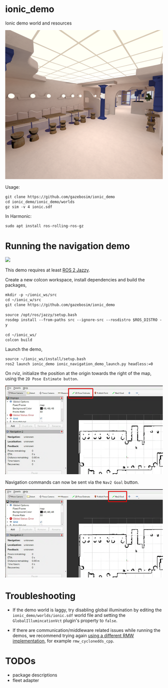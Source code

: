 # ionic_demo
Ionic demo world and resources

![](media/ionic-demo-world.png)

Usage:

```
git clone https://github.com/gazebosim/ionic_demo
cd ionic_demo/ionic_demo/worlds
gz sim -v 4 ionic.sdf
```

In Harmonic:
```
sudo apt install ros-rolling-ros-gz
```

# Running the navigation demo

![](media/ionic-nav-demo-faster-smaller.gif)

This demo requires at least [ROS 2 Jazzy](https://docs.ros.org/en/jazzy/index.html).

Create a new colcon workspace, install dependencies and build the packages,

```
mkdir -p ~/ionic_ws/src
cd ~/ionic_w/src
git clone https://github.com/gazebosim/ionic_demo

source /opt/ros/jazzy/setup.bash
rosdep install --from-paths src --ignore-src --rosdistro $ROS_DISTRO -y

cd ~/ionic_ws/
colcon build
```

Launch the demo,

```
source ~/ionic_ws/install/setup.bash
ros2 launch ionic_demo ionic_navigation_demo_launch.py headless:=0
```

On rviz, initialize the position at the origin towards the right of the map, using the `2D Pose Estimate button`.

![](media/rviz-estimate.png)

Navigation commands can now be sent via the `Nav2 Goal` button.

![](media/rviz-navigate.png)

# Troubleshooting

* If the demo world is laggy, try disabling global illumination by editing the
`ionic_demo/worlds/ionic.sdf` world file and setting the
`GlobalIllumincationVct` plugin's [<enabled>](https://github.com/gazebosim/ionic_demo/blob/2350def5a74f3d75e131711fedd217d57527a64f/ionic_demo/worlds/ionic.sdf#L32)
property to `false`.

* If there are communication/middleware related issues while running the demos, we recommend trying again [using a different RMW implementation](https://docs.ros.org/en/jazzy/How-To-Guides/Working-with-multiple-RMW-implementations.html#specifying-rmw-implementations), for example `rmw_cyclonedds_cpp`.


# TODOs

* package descriptions
* fleet adapter

